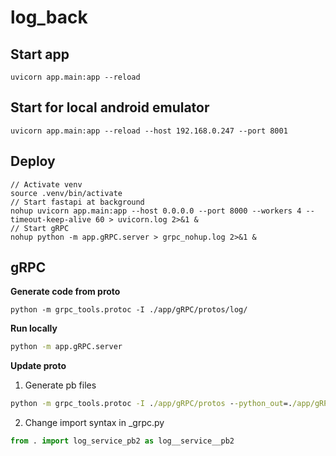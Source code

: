 # log_back

## Start app
```
uvicorn app.main:app --reload
```

## Start for local android emulator
```
uvicorn app.main:app --reload --host 192.168.0.247 --port 8001
```

## Deploy
```
// Activate venv
source .venv/bin/activate
// Start fastapi at background
nohup uvicorn app.main:app --host 0.0.0.0 --port 8000 --workers 4 --timeout-keep-alive 60 > uvicorn.log 2>&1 &
// Start gRPC
nohup python -m app.gRPC.server > grpc_nohup.log 2>&1 &
```


## gRPC
**Generate code from proto**
```
python -m grpc_tools.protoc -I ./app/gRPC/protos/log/
```

**Run locally**
```cmd
python -m app.gRPC.server
```
**Update proto**
1. Generate pb files
```cmd 
python -m grpc_tools.protoc -I ./app/gRPC/protos --python_out=./app/gRPC/generated --grpc_python_out=./app/gRPC/generated ./app/gRPC/protos/log/common_async_log_result.proto
```
2. Change import syntax in _grpc.py
```python
from . import log_service_pb2 as log__service__pb2
```